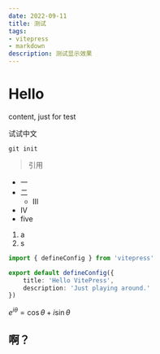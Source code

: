 ```yaml
---
date: 2022-09-11
title: 测试
tags:
- vitepress
- markdown
description: 测试显示效果
---
```


# Hello

content, just for test

试试中文

`git init`

> 引用

* 一
* 二
  * III
* IV
* five

1. a
2. s


```ts
import { defineConfig } from 'vitepress'

export default defineConfig({
    title: 'Hello VitePress',
    description: 'Just playing around.'
})
```

$e^{i\theta} = \cos \theta + i\sin \theta$

## 啊？
